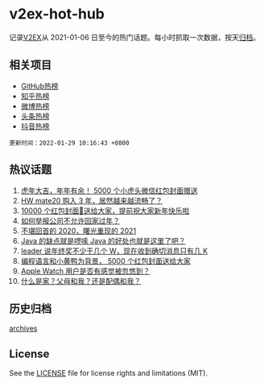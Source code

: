 # v2ex-hot-hub

 记录[V2EX](https://www.v2ex.com/)从 2021-01-06 日至今的热门话题。每小时抓取一次数据，按天[归档](archives)。
 
 ## 相关项目

- [GitHub热榜](https://github.com/snaildev/github-hot-hub)
- [知乎热榜](https://github.com/snaildev/zhihu-hot-hub)
- [微博热榜](https://github.com/snaildev/weibo-hot-hub)
- [头条热榜](https://github.com/snaildev/toutiao-hot-hub)
- [抖音热榜](https://github.com/snaildev/douyin-hot-hub)


 `更新时间：2022-01-29 10:16:43 +0800`

## 热议话题

1. [虎年大吉，年年有余！ 5000 个小虎头微信红包封面赠送](https://www.v2ex.com/t/831093)
1. [HW mate20 购入 3 年，居然越来越流畅了？](https://www.v2ex.com/t/831080)
1. [10000 个红包封面🧧送给大家，提前祝大家新年快乐啦](https://www.v2ex.com/t/831070)
1. [如何举报公司不允许回家过年？](https://www.v2ex.com/t/831129)
1. [不堪回首的 2020，曙光重现的 2021](https://www.v2ex.com/t/831067)
1. [Java 的缺点就是啰嗦 Java 的好处也就是这里了吧？](https://www.v2ex.com/t/831086)
1. [leader 说年终奖不少于几个 W，现在收到确切消息只有几 K](https://www.v2ex.com/t/831144)
1. [编程语言和小黄鸭为背景， 5000 个红包封面送给大家](https://www.v2ex.com/t/831107)
1. [Apple Watch 用户是否有感觉被忽悠到？](https://www.v2ex.com/t/831165)
1. [什么是家？父母和我？还是配偶和我？](https://www.v2ex.com/t/831085)

## 历史归档

[archives](archives)

## License

See the [LICENSE](LICENSE) file for license rights and limitations (MIT).

